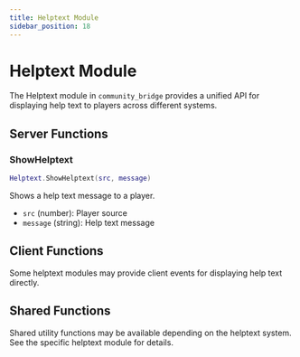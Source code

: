 ```yaml
---
title: Helptext Module
sidebar_position: 18
---
```


# Helptext Module

The Helptext module in `community_bridge` provides a unified API for displaying help text to players across different systems.

## Server Functions

### ShowHelptext
```lua
Helptext.ShowHelptext(src, message)
```
Shows a help text message to a player.
- `src` (number): Player source
- `message` (string): Help text message

## Client Functions

Some helptext modules may provide client events for displaying help text directly.

## Shared Functions

Shared utility functions may be available depending on the helptext system. See the specific helptext module for details.
